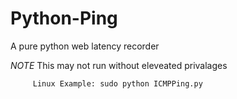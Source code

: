 # Python-Ping
A pure python web latency recorder

  *NOTE* This may not run without eleveated privalages
  
         Linux Example: sudo python ICMPPing.py
